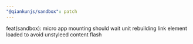 ```yaml
---
"@qiankunjs/sandbox": patch
---
```


feat(sandbox): micro app mounting should wait unit rebuilding link element loaded to avoid unstyleed content flash
